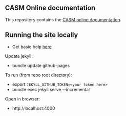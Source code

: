 ## CASM Online documentation

This repository contains the [CASM online documentation](https://prisms-center.github.io/CASMcode_docs/).

## Running the site locally

- Get basic help [here](https://help.github.com/articles/setting-up-your-github-pages-site-locally-with-jekyll/#step-3-optional-generate-jekyll-site-files)

Update jekyll:

- bundle update github-pages

To run (from repo root directory):

- export `JEKYLL_GITHUB_TOKEN=<your token here>`
- bundle exec jekyll serve --incremental

Open in browser:

- http://localhost:4000
